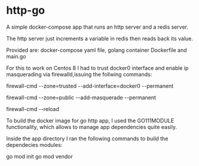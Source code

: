 # http-go

A simple docker-compose app that runs an http server and a redis server.

The http server just increments a variable in redis then reads back its value.

Provided are: docker-compose yaml file, golang container Dockerfile and main.go

For this to work on Centos 8 I had to trust docker0 interface 
and enable ip masquerading via firewalld,issuing the follwing commands:

firewall-cmd --zone=trusted --add-interface=docker0 --permanent

firewall-cmd --zone=public --add-masquerade --permanent

firewall-cmd --reload

To build the docker image for go http app, I used the GO111MODULE functionality,
which allows to manage app dependencies quite easily.

Inside the app directory I ran the following commands to build the dependecies modules:

go mod init
go mod vendor


